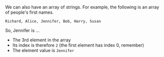 We can also have an array of strings. For example, the following is an array of people's first names.

`Richard, Alice, Jennifer, Bob, Harry, Susan`

So, Jennifer is ...

- The 3rd element in the array
- Its index is therefore `2` (the first element has index 0, remember)
- The element value is `Jennifer`

